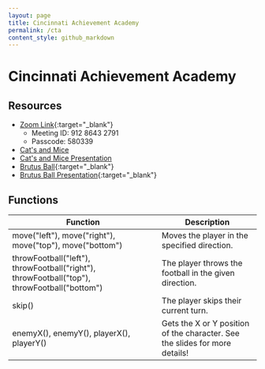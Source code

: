 ```yaml
---
layout: page
title: Cincinnati Achievement Academy
permalink: /cta
content_style: github_markdown
---
```


# Cincinnati Achievement Academy

## Resources
* [Zoom Link](https://osu.zoom.us/j/91286432791?pwd=WnJid3UrZHJyRE1JeWtIa2F2Vm9mUT09){:target="_blank"}
    * Meeting ID: 912 8643 2791
    * Passcode: 580339
* [Cat's and Mice](https://code4community.github.io/cats-and-mice/)
* [Cat's and Mice Presentation](https://docs.google.com/presentation/d/13ccnSohN3XTVHJIwRt7Hhk2t3yaD2t-64H6LUeO71Sw/edit?usp=sharing)
* [Brutus Ball](https://code4community.github.io/brutus-ball){:target="_blank"}
* [Brutus Ball Presentation](https://docs.google.com/presentation/d/1bJEKBK5DuTTMCsSEQAqrOYNqrNMMLkIx5soiOPenifs/edit?usp=sharing){:target="_blank"}


## Functions

| Function | Description |
|-----------|-----------|
| move("left"), move("right"), move("top"), move("bottom") |  Moves the player in the specified direction. |
| throwFootball("left"), throwFootball("right"), throwFootball("top"), throwFootball("bottom") | The player throws the football in the given direction. |
| skip() | The player skips their current turn. |
| enemyX(), enemyY(), playerX(), playerY() | Gets the X or Y position of the character.  See the slides for more details! |

